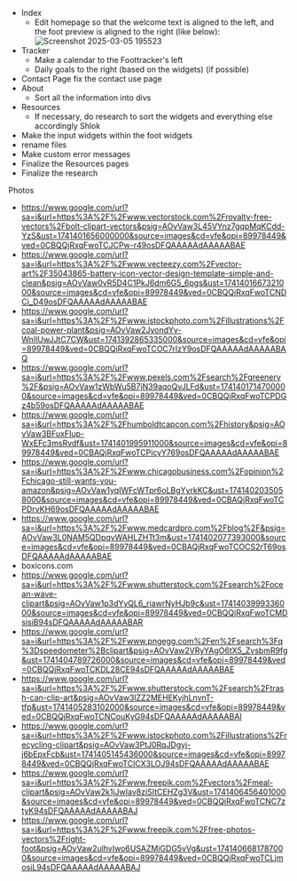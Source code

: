    - Index
      - Edit homepage so that the welcome text is aligned to the left, and the foot preview is aligned to the right (like below):
         ![Screenshot 2025-03-05 195523](https://github.com/user-attachments/assets/de6e1230-17e3-4bc5-a7e4-c3fb6ff1d861)
   - Tracker
      - Make a calendar to the Foottracker's left
      - Daily goals to the right (based on the widgets) (if possible)
   - Contact Page fix the contact use page
   - About
     - Sort all the information into divs
  - Resources
     - If necessary, do research to sort the widgets and everything else accordingly Shlok
   - Make the input widgets within the foot widgets
   - rename files
   - Make custom error messages
  - Finalize the Resources pages
  - Finalize the research





Photos
   - https://www.google.com/url?sa=i&url=https%3A%2F%2Fwww.vectorstock.com%2Froyalty-free-vectors%2Fbolt-clipart-vectors&psig=AOvVaw3L45VYnz7gqpMqKCdd-YzS&ust=1741401656000000&source=images&cd=vfe&opi=89978449&ved=0CBQQjRxqFwoTCJCPw-r49osDFQAAAAAdAAAAABAE
   - https://www.google.com/url?sa=i&url=https%3A%2F%2Fwww.vecteezy.com%2Fvector-art%2F35043865-battery-icon-vector-design-template-simple-and-clean&psig=AOvVaw0vR5D4C1PkJ6dm6G5_6pgs&ust=1741401667321000&source=images&cd=vfe&opi=89978449&ved=0CBQQjRxqFwoTCNDCi_D49osDFQAAAAAdAAAAABAE
   - https://www.google.com/url?sa=i&url=https%3A%2F%2Fwww.istockphoto.com%2Fillustrations%2Fcoal-power-plant&psig=AOvVaw2JyondYv-WnIlUwJJtC7CW&ust=1741392865335000&source=images&cd=vfe&opi=89978449&ved=0CBQQjRxqFwoTCOC7rIzY9osDFQAAAAAdAAAAABAQ
   - https://www.google.com/url?sa=i&url=https%3A%2F%2Fwww.pexels.com%2Fsearch%2Fgreenery%2F&psig=AOvVaw1zWbWu5B7jN39aqoQvJLFd&ust=1741401714700000&source=images&cd=vfe&opi=89978449&ved=0CBQQjRxqFwoTCPDGz4b59osDFQAAAAAdAAAAABAE
   - https://www.google.com/url?sa=i&url=https%3A%2F%2Fhumboldtcapcon.com%2Fhistory&psig=AOvVaw3BFuxFIup-WxEFc3msRvdf&ust=1741401995911000&source=images&cd=vfe&opi=89978449&ved=0CBAQjRxqFwoTCPicyY769osDFQAAAAAdAAAAABAE
   - https://www.google.com/url?sa=i&url=https%3A%2F%2Fwww.chicagobusiness.com%2Fopinion%2Fchicago-still-wants-you-amazon&psig=AOvVaw1yqIWFcWTpr6oLBgYyrkKC&ust=1741402035058000&source=images&cd=vfe&opi=89978449&ved=0CBAQjRxqFwoTCPDrvKH69osDFQAAAAAdAAAAABAE
   - https://www.google.com/url?sa=i&url=https%3A%2F%2Fwww.medcardpro.com%2Fblog%2F&psig=AOvVaw3L0NAM5QDpqvWAHLZHTt3m&ust=1741402077393000&source=images&cd=vfe&opi=89978449&ved=0CBAQjRxqFwoTCOCS2rT69osDFQAAAAAdAAAAABAE
   - boxicons.com
   - https://www.google.com/url?sa=i&url=https%3A%2F%2Fwww.shutterstock.com%2Fsearch%2Focean-wave-clipart&psig=AOvVaw1p3dYyQL6_riawrNyHJb9c&ust=1741403999336000&source=images&cd=vfe&opi=89978449&ved=0CBQQjRxqFwoTCMDsisiB94sDFQAAAAAdAAAAABAR
   - https://www.google.com/url?sa=i&url=https%3A%2F%2Fwww.pngegg.com%2Fen%2Fsearch%3Fq%3Dspeedometer%2Bclipart&psig=AOvVaw2VRyYAgO6tX5_ZvsbmR9fg&ust=1741404789726000&source=images&cd=vfe&opi=89978449&ved=0CBQQjRxqFwoTCKDL28CE94sDFQAAAAAdAAAAABAE
   - https://www.google.com/url?sa=i&url=https%3A%2F%2Fwww.shutterstock.com%2Fsearch%2Ftrash-can-clip-art&psig=AOvVaw3lZZ2MEHEKyjhLnvnT-tfp&ust=1741405283102000&source=images&cd=vfe&opi=89978449&ved=0CBQQjRxqFwoTCNCouKyG94sDFQAAAAAdAAAAABAI
   - https://www.google.com/url?sa=i&url=https%3A%2F%2Fwww.istockphoto.com%2Fillustrations%2Frecycling-clipart&psig=AOvVaw3PtJ0RqJDgyj-j6bEpxFcb&ust=1741405145436000&source=images&cd=vfe&opi=89978449&ved=0CBQQjRxqFwoTCICX3LOJ94sDFQAAAAAdAAAAABAE
   - https://www.google.com/url?sa=i&url=https%3A%2F%2Fwww.freepik.com%2Fvectors%2Fmeal-clipart&psig=AOvVaw2k1jJwIav8ziSItCEHZg3V&ust=1741406456401000&source=images&cd=vfe&opi=89978449&ved=0CBQQjRxqFwoTCNC7ztyK94sDFQAAAAAdAAAAABAJ
   - https://www.google.com/url?sa=i&url=https%3A%2F%2Fwww.freepik.com%2Ffree-photos-vectors%2Fright-foot&psig=AOvVaw2ulhvIwo6USAZMiGDG5vVg&ust=1741406681787000&source=images&cd=vfe&opi=89978449&ved=0CBQQjRxqFwoTCLjmosiL94sDFQAAAAAdAAAAABAJ